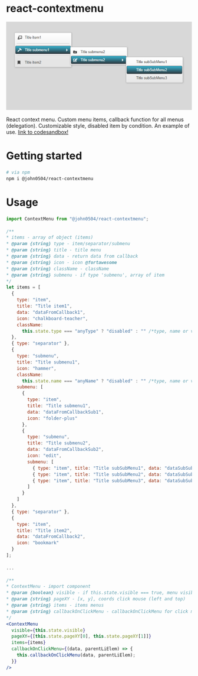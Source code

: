 # react-contextmenu
![menu demo](https://raw.githubusercontent.com/john050481/react-contextmenu/master/demo.png)

React context menu. Custom menu items, callback function for all menus (delegation). Customizable style, disabled item by condition.
An example of use.
[link to codesandbox!](https://codesandbox.io/s/john0504react-contextmenu-e211k)

# Getting started
```bash
# via npm
npm i @john0504/react-contextmenu
```
# Usage
```jsx
import ContextMenu from "@john0504/react-contextmenu";

/**
* items - array of object (items)
* @param {string} type - item/separator/submenu
* @param {string} title - title menu
* @param {string} data - return data from callback
* @param {string} icon - icon @fortawesome
* @param {string} className - className
* @param {string} submenu - if type 'submenu', array of item
*/
let items = [
  {
    type: "item",
    title: "Title item1",
    data: "dataFromCallback1",
    icon: "chalkboard-teacher",
    className:
      this.state.type === "anyType" ? "disabled" : "" /*type, name or value*/
  },
  { type: "separator" },
  {
    type: "submenu",
    title: "Title submenu1",
    icon: "hammer",
    className:
      this.state.name === "anyName" ? "disabled" : "" /*type, name or value*/,
    submenu: [
      {
        type: "item",
        title: "Title submenu1",
        data: "dataFromCallbackSub1",
        icon: "folder-plus"
      },
      {
        type: "submenu",
        title: "Title submenu2",
        data: "dataFromCallbackSub2",
        icon: "edit",
        submenu: [
          { type: "item", title: "Title subSubMenu1", data: "dataSubSubMenu1" },
          { type: "item", title: "Title subSubMenu2", data: "dataSubSubMenu2" },
          { type: "item", title: "Title subSubMenu3", data: "dataSubSubMenu3" }
        ]
      }
    ]
  },
  { type: "separator" },
  {
    type: "item",
    title: "Title item2",
    data: "dataFromCallback2",
    icon: "bookmark"
  }
];

...

/**
* ContextMenu - import component
* @param {boolean} visible - if this.state.visible === true, menu visible
* @param {string} pageXY - [x, y], coords click mouse (left and top)
* @param {string} items - items menus
* @param {string} callbackOnClickMenu - callbackOnClickMenu for click menu item (return data and parent LI element)
*/
<ContextMenu
  visible={this.state.visible}
  pageXY={[this.state.pageXY[0], this.state.pageXY[1]]}
  items={items}
  callbackOnClickMenu={(data, parentLiElem) => {
    this.callbackOnClickMenu(data, parentLiElem);
  }}
/>
```
